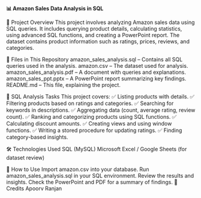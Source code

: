 **📊 Amazon Sales Data Analysis in SQL**


📌 Project Overview
This project involves analyzing Amazon sales data using SQL queries. It includes querying product details, calculating statistics, using advanced SQL functions, and creating a PowerPoint report. The dataset contains product information such as ratings, prices, reviews, and categories.

📂 Files in This Repository
amazon_sales_analysis.sql – Contains all SQL queries used in the analysis.
amazon.csv – The dataset used for analysis.
amazon_sales_analysis.pdf – A document with queries and explanations.
amazon_sales_ppt.pptx – A PowerPoint report summarizing key findings.
README.md – This file, explaining the project.


📜 SQL Analysis Tasks
This project covers:
✅ Listing products with details.
✅ Filtering products based on ratings and categories.
✅ Searching for keywords in descriptions.
✅ Aggregating data (count, average rating, review count).
✅ Ranking and categorizing products using SQL functions.
✅ Calculating discount amounts.
✅ Creating views and using window functions.
✅ Writing a stored procedure for updating ratings.
✅ Finding category-based insights.

🛠️ Technologies Used
SQL (MySQL)
Microsoft Excel / Google Sheets (for dataset review)


📌 How to Use
Import amazon.csv into your database.
Run amazon_sales_analysis.sql in your SQL environment.
Review the results and insights.
Check the PowerPoint and PDF for a summary of findings.
🌟 Credits
Apoorv Ranjan
